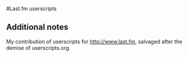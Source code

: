 #Last.fm userscripts

## Additional notes
My contribution of userscripts for http://www.last.fm, salvaged after the demise of userscripts.org.